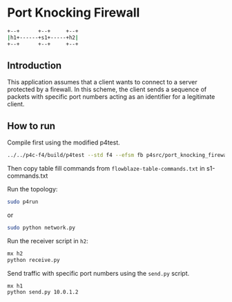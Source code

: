 # Port Knocking Firewall

```bash
+--+      +--+     +--+
|h1+------+s1+-----+h2|
+--+      +--+     +--+
```

## Introduction

This application assumes that a client wants to connect
to a server protected by a firewall. In this scheme, the
client sends a sequence of packets with specific port numbers
acting as an identifier for a legitimate client.

## How to run

Compile first using the modified p4test.

```bash
../../p4c-f4/build/p4test --std f4 --efsm fb p4src/port_knocking_firewall.p4
```

Then copy table fill commands from `flowblaze-table-commands.txt` in s1-commands.txt

Run the topology:

```bash
sudo p4run
```

or
```bash
sudo python network.py
```

Run the receiver script in `h2`:

```bash
mx h2
python receive.py
```

Send traffic with specific port numbers using the `send.py` script.

```bash
mx h1
python send.py 10.0.1.2
```

